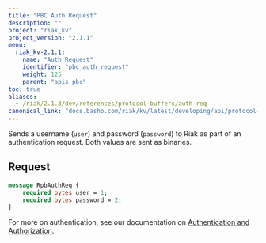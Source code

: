 ```yaml
---
title: "PBC Auth Request"
description: ""
project: "riak_kv"
project_version: "2.1.1"
menu:
  riak_kv-2.1.1:
    name: "Auth Request"
    identifier: "pbc_auth_request"
    weight: 125
    parent: "apis_pbc"
toc: true
aliases:
  - /riak/2.1.3/dev/references/protocol-buffers/auth-req
canonical_link: "docs.basho.com/riak/kv/latest/developing/api/protocol-buffers/auth-req.md"
---
```


Sends a username (`user`) and password (`password`) to Riak as part of
an authentication request. Both values are sent as binaries.

## Request

```protobuf
message RpbAuthReq {
    required bytes user = 1;
    required bytes password = 2;
}
```

For more on authentication, see our documentation on [Authentication and Authorization](/riak/kv/2.1.1/using/security/basics).
